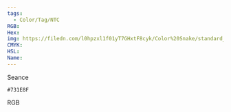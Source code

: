 ```yaml
---
tags:
  - Color/Tag/NTC
RGB:
Hex:
img: https://filedn.com/l0hpzxl1f01yT7GHxtF8cyk/Color%20Snake/standard_csv_to_svg//731E8F.svg
CMYK:
HSL:
Name:
---
```

Seance
```palette
#731E8F
```
RGB
